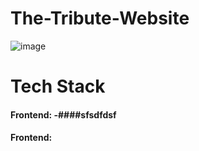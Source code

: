 # The-Tribute-Website
![image](https://github.com/rafiqurrehman/The-Tribute-Website/assets/66937007/f215d965-eb93-40fd-aa3f-773020849140)
# Tech Stack
#### Frontend: -####sfsdfdsf
#### Frontend: 


